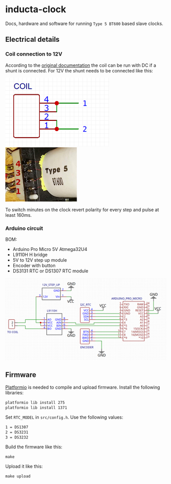 # inducta-clock

Docs, hardware and software for running `Type 5 BT600` based slave clocks.


## Electrical details


### Coil connection to 12V

According to the [original documentation](./doc/BT630_637-operation-instructions.pdf) the coil can be run with DC if a shunt is connected. For 12V the shunt needs to be connected like this:

![](./doc/coil-connection.png)![](./doc/coil-connection-photo.png)

To switch minutes on the clock revert polarity for every step and pulse at least 160ms.


### Arduino circuit

BOM:
* Arduino Pro Micro 5V Atmega32U4
* L9110H H bridge
* 5V to 12V step up module
* Encoder with button
* DS3131 RTC or DS1307 RTC module

![](./doc/schematics.png)


## Firmware

[Platformio](https://platformio.org) is needed to compile and upload firmware. Install the following libraries:

```
platformio lib install 275
platformio lib install 1371
```

Set `RTC_MODEL` in `src/config.h`. Use the following values:
```
1 = DS1307
2 = DS3231
3 = DS3232
```

Build the firmware like this:
```
make
```

Upload it like this:
```
make upload
```
